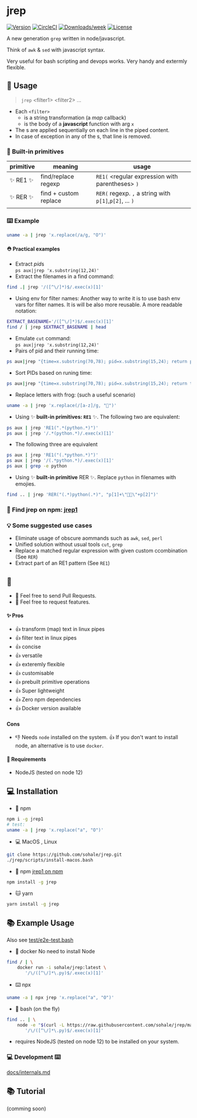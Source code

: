 # jrep
[![Version](https://img.shields.io/npm/v/jrep1.svg)](https://npmjs.org/package/jrep)
[![CircleCI](https://circleci.com/gh/sohale/jrep/tree/main.svg?style=shield)](https://circleci.com/gh/sohale/jrep/tree/main)
[![Downloads/week](https://img.shields.io/npm/dw/jrep.svg)](https://www.npmjs.com/package/jrep1)
[![License](https://img.shields.io/npm/l/jrep1.svg)](https://github.com/sohale/jrep/blob/main/package.json)

A new generation `grep` written in node/javascript.

Think of `awk` & `sed` with javascript syntax.

Very useful for bash scripting and devops works.
Very handy and extermly flexible.

<!-- 🧤 🧰 ☘️ -->
## 🧤 Usage

> `jrep`   \<filter1\>   \<filter2\> ...


* Each `<filter>`
  * is a string transformation (a *map* callback)
  * is the body of a **javascript** function with arg `x`
* The <filter>s are applied sequentially on each line in the piped content.
* In case of exception in any of the <filter>s, that line is removed.

### 🎩 Built-in primitives
<!-- ### **RE1** -->
<!-- [^1] -->

| primitive      |meaning| usage |
| ----------- |----| ----------- |
| ✨ RE1 ✨     |find/replace regexp| `RE1(`  \<regular expression with parentheses\>  `)`       |
| ✨ RER ✨    |find + custom replace| `RER(`  regexp. `,` a string with `p[1]`,`p[2]`, ...   `)`       |
|             ||        |
### ⌨️ Example
```bash
uname -a | jrep 'x.replace(/a/g, "O")'
```

#### ⛑ Practical examples
* Extract *pid*s <br/>
`ps aux|jrep 'x.substring(12,24)'`
* Extract the filenames in a find command:
```bash
find .| jrep '/([^\/]*)$/.exec(x)[1]'
```
* Using env for filter names: Another way to write it is to use bash env vars for filter names. It is will be also more reusable. A more readable notation:
```bash
EXTRACT_BASENAME='/([^\/]*)$/.exec(x)[1]'
find / | jrep $EXTRACT_BASENAME | head
```
* Emulate `cut` command: <br/>
`ps aux|jrep 'x.substring(12,24)'`
* Pairs of pid and their running time:
```bash
ps aux|jrep "{time=x.substring(70,78); pid=x.substring(15,24); return pid+':'+time;}"
```
* Sort PIDs based on runing time:
```bash
ps aux|jrep "{time=x.substring(70,78); pid=x.substring(15,24); return time + ':' + pid;}"|sort
```
* Replace letters with frog: (such a useful scenario)
```bash
uname -a | jrep 'x.replace(/[a-z]/g, "🐸")'
```
* Using ✨ **built-in primitives: `RE1`** ✨. The following two are equivalent:
```bash
ps aux | jrep 'RE1(".*(python.*)")'
ps aux | jrep '/.*(python.*)/.exec(x)[1]'
```
* The following three are equivalent
```bash
ps aux | jrep 'RE1("(.*python.*)")'
ps aux | jrep '/(.*python.*)/.exec(x)[1]'
ps aux | grep -e python
```
* Using ✨ **built-in primitive** RER ✨. Replace `python` in filenames with emojies.
```bash
find .. | jrep 'RER("(.*)python(.*)", "p[1]+\"🐍🐍\"+p[2]")'
```

### 🐻 Find jrep on npm: [jrep1](https://www.npmjs.com/package/jrep1)

### 💡 Some suggested use cases
* Eliminate usage of obscure aommands such as `awk`, `sed`, `perl`
* Unified solution without usual tools `cut`, `grep`
* Replace a matched regular expression with given custom ccombination (See `RER`)
* Extract part of an RE1 pattern (See `RE1`)

## 🤝
* 👋 Feel free to send Pull Requests.
* 👋 Feel free to request features.

<!-- ✨ Features -->
#### ✨ Pros
* 👍 transform (map) text in linux pipes
* 👍 filter text in linux pipes
* 👍 concise
* 👍 versatile
* 👍 exteremly flexible
* 👍 customisable
* 👍 prebuilt primitive operations
* 👍 Super lightweight
* 👍 Zero npm dependencies
* 👍 Docker version available
#### Cons
* 👎 Needs `node` installed on the system. 👍 If you don't want to install node, an alternative is to use `docker`.
#### 📌 Requirements
* NodeJS (tested on node 12)

## 💻 Installation

* 🐻 npm
```bash
npm i -g jrep1
# test:
uname -a | jrep 'x.replace("a", "O")'
```

* 💻 MacOS , Linux
```bash
git clone https://github.com/sohale/jrep.git
./jrep/scripts/install-macos.bash
```
<!-- Mac/Linux directly download the .js file from raw using curl -->

* 🐻 npm [jrep1 on npm](https://www.npmjs.com/package/jrep1)
```bash
npm install -g jrep
```
* 🐱 yarn
```bash
yarn install -g jrep
```

## 📚 Example Usage
Also see [test/e2e-test.bash](test/e2e-test.bash)

* 🐳 docker
No need to install Node
```bash
find / | \
    docker run -i sohale/jrep:latest \
       '/\/([^\/]*\.py)$/.exec(x)[1]'
```
<!-- 🐻🦦⌨️ -->
* ⌨️ npx
```bash
uname -a | npx jrep 'x.replace("a", "O")'
```

* 📡 bash (on the fly)
```bash
find .. | \
    node -e "$(curl -L https://raw.githubusercontent.com/sohale/jrep/main/src/jrep.js | tail -n +2))" '' \
       '/\/([^\/]*\.py)$/.exec(x)[1]'
```
 * requires NodeJS (tested on node 12) to be installed on your system.

### 💻 Development ⌨️
[docs/internals.md](docs/internals.md)

## 📚 Tutorial
(comming soon)
